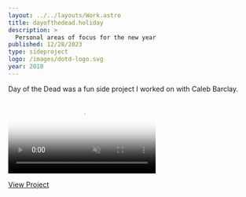 ```yaml
---
layout: ../../layouts/Work.astro
title: dayofthedead.holiday
description: >
  Personal areas of focus for the new year
published: 12/28/2023
type: sideproject
logo: /images/dotd-logo.svg
year: 2018
---
```



Day of the Dead was a fun side project I worked on with Caleb Barclay.
 
<div class="overflow-hidden my-8">
  <video class="w-full" autoplay loop muted playsinline poster="/images/dotd-placeholder.jpg">
    <source src="/video/dotd.mp4" type="video/mp4" />
  </video>
</div>

[View Project](https://dayofthedead.holiday/)
